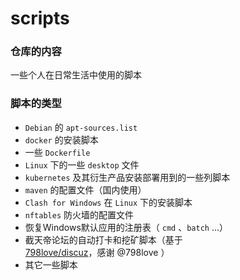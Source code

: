# scripts

### 仓库的内容

一些个人在日常生活中使用的脚本

### 脚本的类型

- `Debian` 的 `apt-sources.list`
- `docker` 的安装脚本
- 一些 `Dockerfile`
- `Linux` 下的一些 `desktop` 文件
- `kubernetes` 及其衍生产品安装部署用到的一些列脚本
- `maven` 的配置文件（国内使用）
- `Clash for Windows` 在 `Linux` 下的安装脚本
- `nftables` 防火墙的配置文件
- 恢复Windows默认应用的注册表（ `cmd` 、`batch` ...）
- 截天帝论坛的自动打卡和挖矿脚本（基于[798love/discuz](https://github.com/798love/discuz)，感谢 @798love ）
- 其它一些脚本
